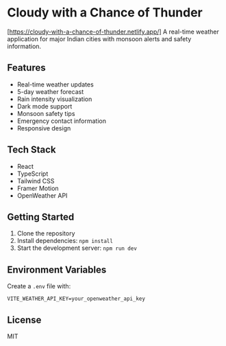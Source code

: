 # Cloudy with a Chance of Thunder
[https://cloudy-with-a-chance-of-thunder.netlify.app/]
A real-time weather application for major Indian cities with monsoon alerts and safety information.

## Features

- Real-time weather updates
- 5-day weather forecast
- Rain intensity visualization
- Dark mode support
- Monsoon safety tips
- Emergency contact information
- Responsive design

## Tech Stack

- React
- TypeScript
- Tailwind CSS
- Framer Motion
- OpenWeather API

## Getting Started

1. Clone the repository
2. Install dependencies: `npm install`
3. Start the development server: `npm run dev`

## Environment Variables

Create a `.env` file with:

```
VITE_WEATHER_API_KEY=your_openweather_api_key
```

## License

MIT

